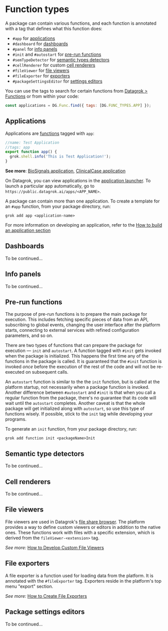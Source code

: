 <!-- TITLE: Function Types -->
<!-- ORDER: 4 -->

# Function types

A package can contain various functions, and each function is annotated with a tag that defines what this function does:

* `#app` for [applications](#applications)
* `#dashboard` for [dashboards](../../visualize/dashboard.md)
* `#panel` for [info panels](#info-panels)
* `#init` and `#autostart` for [pre-run functions](#pre-run-functions)
* `#semTypeDetector` for [semantic types detectors](#semantic-type-detectors)
* `#cellRenderer` for custom [cell renderers](#cell-renderers)
* `#fileViewer` for [file viewers](#file-viewers)
* `#fileExporter` for [exporters](#file-exporters)
* `#packageSettingsEditor` for [settings editors](#package-settings-editors)

You can use the tags to search for certain functions from [Datagrok > Functions] or from within your code:

```js
const applications = DG.Func.find({ tags: [DG.FUNC_TYPES.APP] });
```

## Applications

Applications are [functions](../../overview/functions/function.md) tagged with `app`:

```js
//name: Test Application
//tags: app
export function app() {
  grok.shell.info('This is Test Application!');
}
```

**See more**: [BioSignals application], [ClinicalCase application]

On Datagrok, you can view applications in the [application launcher]. To launch a particular app automatically, go
to `https://public.datagrok.ai/apps/<APP_NAME>`.

A package can contain more than one application. To create a template for an `#app` function, from your package
directory, run:

```shell
grok add app <application-name>
```

For more information on developing an application, refer to
the [How to build an application section](../how-to/build-an-app.md)

## Dashboards

To be continued...

## Info panels

To be continued...

## Pre-run functions

The purpose of pre-run functions is to prepare the main package for execution. This includes fetching specific pieces of
data from an API, subscribing to global events, changing the user interface after the platform starts, connecting to
external services with refined configuration parameters, and so on.

There are two types of functions that can prepare the package for execution &mdash; `init`
and `autostart`. A function tagged with `#init` gets invoked when the package is initialized. This happens the first
time any of the functions in the package is called. It is guaranteed that the `#init` function is invoked _once_ before
the execution of the rest of the code and will not be re-executed on subsequent calls.

An `autostart` function is similar to the the `init` function, but is called at the platform startup, not necessarily
when a package function is invoked. Another difference between `#autostart`
and `#init` is that when you call a regular function from the package, there's no guarantee that its code will wait
until the `autostart` completes. Another caveat is that the whole package will get initialized along with `autostart`,
so use this type of functions wisely. If possible, stick to the `init` tag while developing your programs.

To generate an `init` function, from your package directory, run:

```shell
grok add function init <packageName>Init
```

## Semantic type detectors

To be continued...

## Cell renderers

To be continued...

## File viewers

File viewers are used in Datagrok's [file share browser](../../access/file-shares.md). The platform provides a way to
define custom viewers or editors in addition to the native ones. These functions work with files with a specific
extension, which is derived from the `fileViewer-<extension>` tag.

*See more:* [How to Develop Custom File Viewers](../how-to/custom-file-viewers.md)

## File exporters

A file exporter is a function used for loading data from the platform. It is annotated with the `#fileExporter` tag.
Exporters reside in the platform's top menu "export" section.

*See more:* [How to Create File Exporters](../how-to/file-exporters.md)

## Package settings editors

To be continued...

[Datagrok > Functions]: https://public.datagrok.ai/functions?q

[Datagrok GitHub]: https://github.com/datagrok-ai/public/tree/master/packages

[application launcher]: https://public.datagrok.ai/apps

[BioSignals application]: https://github.com/datagrok-ai/public/tree/master/packages/BioSignals

[ClinicalCase application]: https://github.com/datagrok-ai/public/tree/master/packages/ClinicalCase

[the direct link]: https://public.datagrok.ai/apps
